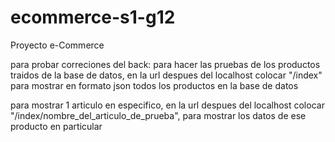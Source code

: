 # ecommerce-s1-g12
Proyecto e-Commerce

para probar
correciones del back: para hacer las pruebas de los productos traidos de la base de datos, en la url despues del localhost colocar "/index" para mostrar en formato json
todos los productos en la base de datos

para mostrar 1 articulo en especifico, en la url despues del localhost colocar "/index/nombre_del_articulo_de_prueba", para mostrar los datos de ese producto en
particular
